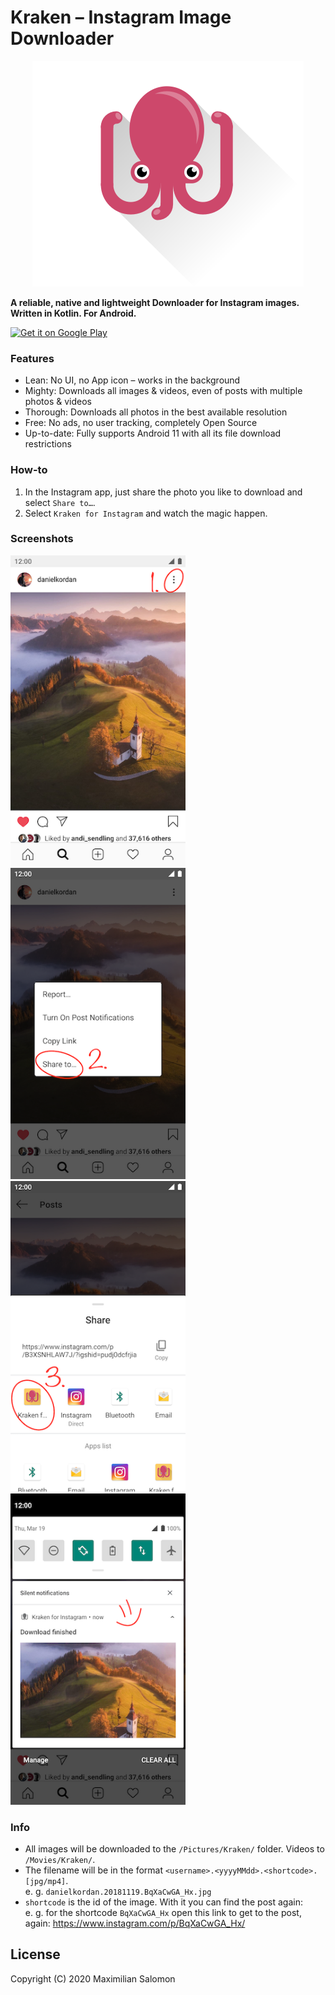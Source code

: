 # Kraken – Instagram Image Downloader

<p align="center">
  <img src="art/logo.svg" alt="Kraken Logo"/>
</p>

**A reliable, native and lightweight Downloader for Instagram images. Written in Kotlin. For Android.**

[<img alt="Get it on Google Play" height="60" src="https://play.google.com/intl/en_us/badges/images/generic/en_badge_web_generic.png">](https://play.google.com/store/apps/details?id=de.salomax.tuck)

### Features

* Lean: No UI, no App icon – works in the background
* Mighty: Downloads all images & videos, even of posts with multiple photos & videos
* Thorough: Downloads all photos in the best available resolution
* Free: No ads, no user tracking, completely Open Source
* Up-to-date: Fully supports Android 11 with all its file download restrictions

### How-to

1. In the Instagram app, just share the photo you like to download and select `Share to…`.
2. Select `Kraken for Instagram` and watch the magic happen.


### Screenshots

<div>
   <img src="art/screenshots/manual.00.png" width="280" alt="screenshot 0">
   <img src="art/screenshots/manual.01.png" width="280" alt="screenshot 1">
   <img src="art/screenshots/manual.02.png" width="280" alt="screenshot 2">
   <img src="art/screenshots/manual.03.png" width="280" alt="screenshot 3">
</div>

### Info
* All images will be downloaded to the `/Pictures/Kraken/` folder. Videos to `/Movies/Kraken/`.
* The filename will be in the format `<username>.<yyyyMMdd>.<shortcode>.[jpg/mp4]`.  
  e. g. `danielkordan.20181119.BqXaCwGA_Hx.jpg`
* `shortcode` is the id of the image. With it you can find the post again:  
   e. g. for the shortcode `BqXaCwGA_Hx` open this link to get to the post, again: <https://www.instagram.com/p/BqXaCwGA_Hx/>


## License

Copyright (C) 2020 Maximilian Salomon
